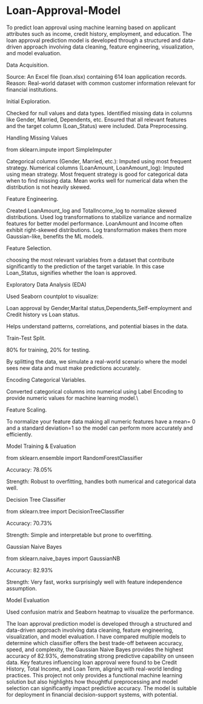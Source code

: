 # Loan-Approval-Model

To predict loan approval using machine learning based on applicant attributes such as income, credit history, employment, and education.
The loan approval prediction model is developed through a structured and data-driven approach involving data cleaning, feature engineering,
visualization, and model evaluation.

Data Acquisition.

Source: An Excel file (loan.xlsx) containing 614 loan application records.
Reason: Real-world dataset with common customer information relevant for financial institutions.

Initial Exploration.

Checked for null values and data types.
Identified missing data in columns like Gender, Married, Dependents, etc.
Ensured that all relevant features and the target column (Loan_Status) were included.
Data Preprocessing.

Handling Missing Values

from sklearn.impute import SimpleImputer

Categorical columns (Gender, Married, etc.): Imputed using most frequent strategy.
Numerical columns (LoanAmount, LoanAmount_log): Imputed using mean strategy.
Most frequent strategy is good for categorical data when to find missing data. 
Mean works well for numerical data when the distribution is not heavily skewed.

Feature Engineering.

Created LoanAmount_log and TotalIncome_log to normalize skewed distributions.
Used log transformations to stabilize variance and normalize features for better model performance.
LoanAmount and Income often exhibit right-skewed distributions. Log transformation makes them more Gaussian-like, benefits the ML models.

Feature Selection.

choosing the most relevant variables from a dataset that contribute significantly to the prediction of the target variable. 
In this case Loan_Status, signifies whether the loan is approved.

Exploratory Data Analysis (EDA)

Used Seaborn countplot to visualize:

Loan approval by Gender,Marital status,Dependents,Self-employment and Credit history vs Loan status.

Helps understand patterns, correlations, and potential biases in the data.

Train-Test Split.

80% for training, 20% for testing.

By splitting the data, we simulate a real-world scenario where the model sees new data and must make predictions accurately.

Encoding Categorical Variables.

Converted categorical columns into numerical using Label Encoding to provide numeric values for machine learning model.\

Feature Scaling.

To normalize your feature data making all numeric features have a mean= 0 and a standard deviation=1 so the model can perform more accurately and efficiently.

Model Training & Evaluation

from sklearn.ensemble import RandomForestClassifier

Accuracy: 78.05%

Strength: Robust to overfitting, handles both numerical and categorical data well.

Decision Tree Classifier

from sklearn.tree import DecisionTreeClassifier

Accuracy: 70.73%

Strength: Simple and interpretable but prone to overfitting.

Gaussian Naive Bayes

from sklearn.naive_bayes import GaussianNB

Accuracy: 82.93%

Strength: Very fast, works surprisingly well with feature independence assumption.

Model Evaluation

Used confusion matrix and Seaborn heatmap to visualize the performance.

The loan approval prediction model is developed through a structured and data-driven approach involving data cleaning, feature engineering, visualization, and model evaluation. I have compared multiple models to determine which classifier offers the best trade-off between accuracy, speed, and complexity, 
the Gaussian Naive Bayes provides the highest accuracy of 82.93%, demonstrating strong predictive capability on unseen data. Key features influencing loan approval were found to be Credit History, Total Income, and Loan Term, aligning with real-world lending practices.
This project not only provides a functional machine learning solution but also highlights how thoughtful preprocessing and model selection can significantly impact predictive accuracy. The model is suitable for deployment in financial decision-support systems, with potential.

